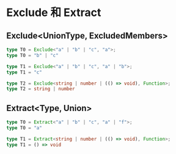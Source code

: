 # Exclude 和 Extract

## Exclude<UnionType, ExcludedMembers>

```ts
type T0 = Exclude<"a" | "b" | "c", "a">;
type T0 = "b" | "c"

type T1 = Exclude<"a" | "b" | "c", "a" | "b">;
type T1 = "c"

type T2 = Exclude<string | number | (() => void), Function>;
type T2 = string | number
```

## Extract<Type, Union>

```ts
type T0 = Extract<"a" | "b" | "c", "a" | "f">;
type T0 = "a"

type T1 = Extract<string | number | (() => void), Function>;
type T1 = () => void
```